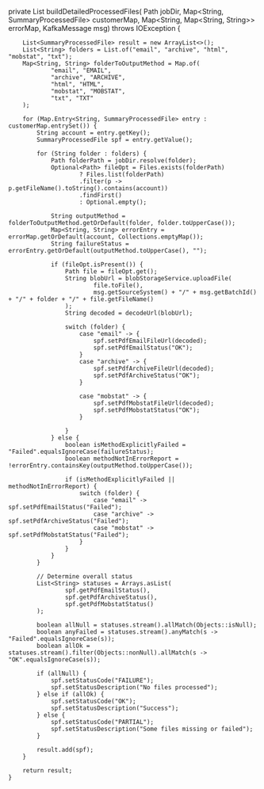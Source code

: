 private List<SummaryProcessedFile> buildDetailedProcessedFiles(
            Path jobDir,
            Map<String, SummaryProcessedFile> customerMap,
            Map<String, Map<String, String>> errorMap,
            KafkaMessage msg) throws IOException {

        List<SummaryProcessedFile> result = new ArrayList<>();
        List<String> folders = List.of("email", "archive", "html", "mobstat", "txt");
        Map<String, String> folderToOutputMethod = Map.of(
                "email", "EMAIL",
                "archive", "ARCHIVE",
                "html", "HTML",
                "mobstat", "MOBSTAT",
                "txt", "TXT"
        );

        for (Map.Entry<String, SummaryProcessedFile> entry : customerMap.entrySet()) {
            String account = entry.getKey();
            SummaryProcessedFile spf = entry.getValue();

            for (String folder : folders) {
                Path folderPath = jobDir.resolve(folder);
                Optional<Path> fileOpt = Files.exists(folderPath)
                        ? Files.list(folderPath)
                        .filter(p -> p.getFileName().toString().contains(account))
                        .findFirst()
                        : Optional.empty();

                String outputMethod = folderToOutputMethod.getOrDefault(folder, folder.toUpperCase());
                Map<String, String> errorEntry = errorMap.getOrDefault(account, Collections.emptyMap());
                String failureStatus = errorEntry.getOrDefault(outputMethod.toUpperCase(), "");

                if (fileOpt.isPresent()) {
                    Path file = fileOpt.get();
                    String blobUrl = blobStorageService.uploadFile(
                            file.toFile(),
                            msg.getSourceSystem() + "/" + msg.getBatchId() + "/" + folder + "/" + file.getFileName()
                    );
                    String decoded = decodeUrl(blobUrl);

                    switch (folder) {
                        case "email" -> {
                            spf.setPdfEmailFileUrl(decoded);
                            spf.setPdfEmailStatus("OK");
                        }
                        case "archive" -> {
                            spf.setPdfArchiveFileUrl(decoded);
                            spf.setPdfArchiveStatus("OK");
                        }

                        case "mobstat" -> {
                            spf.setPdfMobstatFileUrl(decoded);
                            spf.setPdfMobstatStatus("OK");
                        }

                    }
                } else {
                    boolean isMethodExplicitlyFailed = "Failed".equalsIgnoreCase(failureStatus);
                    boolean methodNotInErrorReport = !errorEntry.containsKey(outputMethod.toUpperCase());

                    if (isMethodExplicitlyFailed || methodNotInErrorReport) {
                        switch (folder) {
                            case "email" -> spf.setPdfEmailStatus("Failed");
                            case "archive" -> spf.setPdfArchiveStatus("Failed");
                            case "mobstat" -> spf.setPdfMobstatStatus("Failed");
                        }
                    }
                }
            }

            // Determine overall status
            List<String> statuses = Arrays.asList(
                    spf.getPdfEmailStatus(),
                    spf.getPdfArchiveStatus(),
                    spf.getPdfMobstatStatus()
            );

            boolean allNull = statuses.stream().allMatch(Objects::isNull);
            boolean anyFailed = statuses.stream().anyMatch(s -> "Failed".equalsIgnoreCase(s));
            boolean allOk = statuses.stream().filter(Objects::nonNull).allMatch(s -> "OK".equalsIgnoreCase(s));

            if (allNull) {
                spf.setStatusCode("FAILURE");
                spf.setStatusDescription("No files processed");
            } else if (allOk) {
                spf.setStatusCode("OK");
                spf.setStatusDescription("Success");
            } else {
                spf.setStatusCode("PARTIAL");
                spf.setStatusDescription("Some files missing or failed");
            }

            result.add(spf);
        }

        return result;
    }
